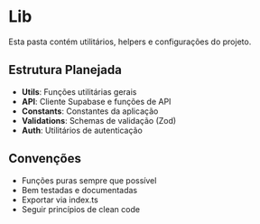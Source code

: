 # Lib

Esta pasta contém utilitários, helpers e configurações do projeto.

## Estrutura Planejada

- **Utils**: Funções utilitárias gerais
- **API**: Cliente Supabase e funções de API
- **Constants**: Constantes da aplicação
- **Validations**: Schemas de validação (Zod)
- **Auth**: Utilitários de autenticação

## Convenções

- Funções puras sempre que possível
- Bem testadas e documentadas
- Exportar via index.ts
- Seguir princípios de clean code
